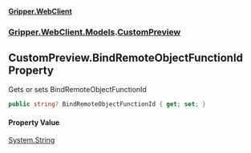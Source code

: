 #### [Gripper.WebClient](index 'index')
### [Gripper.WebClient.Models](Gripper_WebClient_Models 'Gripper.WebClient.Models').[CustomPreview](Gripper_WebClient_Models_CustomPreview 'Gripper.WebClient.Models.CustomPreview')
## CustomPreview.BindRemoteObjectFunctionId Property
Gets or sets BindRemoteObjectFunctionId  
```csharp
public string? BindRemoteObjectFunctionId { get; set; }
```
#### Property Value
[System.String](https://docs.microsoft.com/en-us/dotnet/api/System.String 'System.String')
